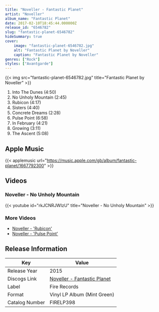```yaml
---
title: "Noveller - Fantastic Planet"
artist: "Noveller"
album_name: "Fantastic Planet"
date: 2017-02-10T18:45:44.000000Z
release_id: "6546782"
slug: "fantastic-planet-6546782"
hideSummary: true
cover:
    image: "fantastic-planet-6546782.jpg"
    alt: "Fantastic Planet by Noveller"
    caption: "Fantastic Planet by Noveller"
genres: ["Rock"]
styles: ["Avantgarde"]
---
```


{{< img src="fantastic-planet-6546782.jpg" title="Fantastic Planet by Noveller" >}}

<!-- section break -->

1. Into The Dunes (4:50)
2. No Unholy Mountain (2:45)
3. Rubicon (4:17)
4. Sisters (4:40)
5. Concrete Dreams (2:28)
6. Pulse Point (6:58)
7. In February (4:21)
8. Growing (3:11)
9. The Ascent (5:08)

<!-- section break -->




## Apple Music
{{< applemusic url="https://music.apple.com/gb/album/fantastic-planet/1667792300" >}}





## Videos
### Noveller - No Unholy Mountain
{{< youtube id="rkJCNRJWIzU" title="Noveller - No Unholy Mountain" >}}<br>

### More Videos

- [Noveller - 'Rubicon'](https://www.youtube.com/watch?v=hPDN9DH-now)
- [Noveller - 'Pulse Point'](https://www.youtube.com/watch?v=C2k1ItFICXY)


## Release Information
|  Key           | Value                                                |
| ---------------| ---------------------------------------------------- |
| Release Year   | 2015                                   |
| Discogs Link   | [Noveller - Fantastic Planet](https://www.discogs.com/release/6546782-Noveller-Fantastic-Planet) |
| Label          | Fire Records |
| Format         | Vinyl LP Album (Mint Green) |
| Catalog Number | FIRELP398 |
